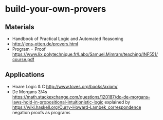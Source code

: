 # build-your-own-provers

## Materials

* Handbook of Practical Logic and Automated Reasoning
* http://jens-otten.de/provers.html
* Program = Proof https://www.lix.polytechnique.fr/Labo/Samuel.Mimram/teaching/INF551/course.pdf

## Applications

* Hoare Logic & C http://www.toves.org/books/axiom/
* De Morgans 3/4s https://math.stackexchange.com/questions/120187/do-de-morgans-laws-hold-in-propositional-intuitionistic-logic explained by https://wiki.haskell.org/Curry-Howard-Lambek_correspondence negation proofs as programs

